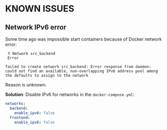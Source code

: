 KNOWN ISSUES
============

Network IPv6 error
------------------

Some time ago was impossible start containers because of Docker network error:

```
 ⠿ Network src_backend
 Error

failed to create network src_backend: Error response from daemon: could not find an available, non-overlapping IPv6 address pool among the defaults to assign to the network
```

Reason is unknown.

**Solution**: Disable IPv6 for networks in the `docker-compose.yml`:

```yaml
networks:
  backend:
    enable_ipv6: false
  frontend:
    enable_ipv6: false
```
